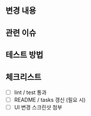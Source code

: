 ## 변경 내용

## 관련 이슈

## 테스트 방법

## 체크리스트
- [ ] lint / test 통과
- [ ] README / tasks 갱신 (필요 시)
- [ ] UI 변경 스크린샷 첨부

